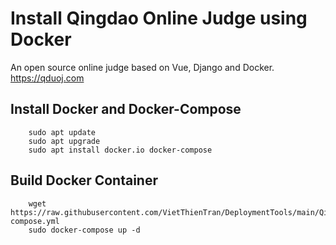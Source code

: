 # Install Qingdao Online Judge using Docker
An open source online judge based on Vue, Django and Docker.
https://qduoj.com

## Install Docker and Docker-Compose  
```
    sudo apt update
    sudo apt upgrade
    sudo apt install docker.io docker-compose
```
## Build Docker Container
```
    wget https://raw.githubusercontent.com/VietThienTran/DeploymentTools/main/QingdaoOnlineJudge/docker-compose.yml
    sudo docker-compose up -d
``` 

